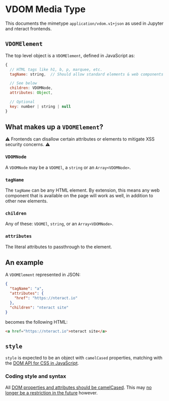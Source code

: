 # VDOM Media Type

This documents the mimetype `application/vdom.v1+json` as used in Jupyter and
nteract frontends.

## `VDOMElement`

The top level object is a `VDOMElement`, defined in JavaScript as:

```js
{
  // HTML tags like h1, b, p, marquee, etc.
  tagName: string,  // Should allow standard elements & web components

  // See below
  children: VDOMNode,
  attributes: Object,

  // Optional
  key: number | string | null
}
```

## What makes up a `VDOMElement`?

⚠️ Frontends can disallow certain attributes or elements to mitigate XSS security concerns. ⚠️

### `VDOMNode`

A `VDOMNode` may be a `VDOMEl`, a `string` or an `Array<VDOMNode>`.

### `tagName`

The `tagName` can be any HTML element. By extension, this means any web
component that is available on the page will work as well, in addition
to other new elements.

### `children`

Any of these: `VDOMEl`, `string`, or an `Array<VDOMNode>`.

### `attributes`

The literal attributes to passthrough to the element.

## An example

A `VDOMElement` represented in JSON:

```json
{
  "tagName": "a",
  "attributes": {
    "href": "https://nteract.io"
  },
  "children": "nteract site"
}
```

becomes the following HTML:

```html
<a href="https://nteract.io">nteract site</a>
```

## `style`

`style` is expected to be an object with `camelCased` properties, matching with the
[DOM API for CSS in JavaScript](https://developer.mozilla.org/en-US/docs/Learn/JavaScript/Client-side_web_APIs/Manipulating_documents#Manipulating_styles).

### Coding style and syntax

All [DOM properties and attributes should be camelCased](https://facebook.github.io/react/docs/dom-elements.html#all-supported-html-attributes). 
This may [no longer be a restriction in the future](https://facebook.github.io/react/blog/2017/09/08/dom-attributes-in-react-16.html) however.
